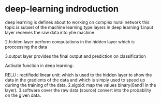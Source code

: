 # deep-learning indroduction
deep learning is defines about to working on complex nural network this topic is subset of the machine learning
type layers  in deep learning
1.input layer
receives the raw data into yhe machine

2.hidden layer
perform computations in the hidden layer which is proccessing the data 

3.output layer
provides the final output and prediction on classification

Activate function in deep learning:

RELU : rectifiedd linear unit:
which is used to the hidden layer to show the data in the gradients of the data and which is simply used to speed up durimg the training of the data.
2.sigoid:
  map the values binary(0and1 in the layer).
3.software
cover the raw data (source) convert into the probability on the given data.

